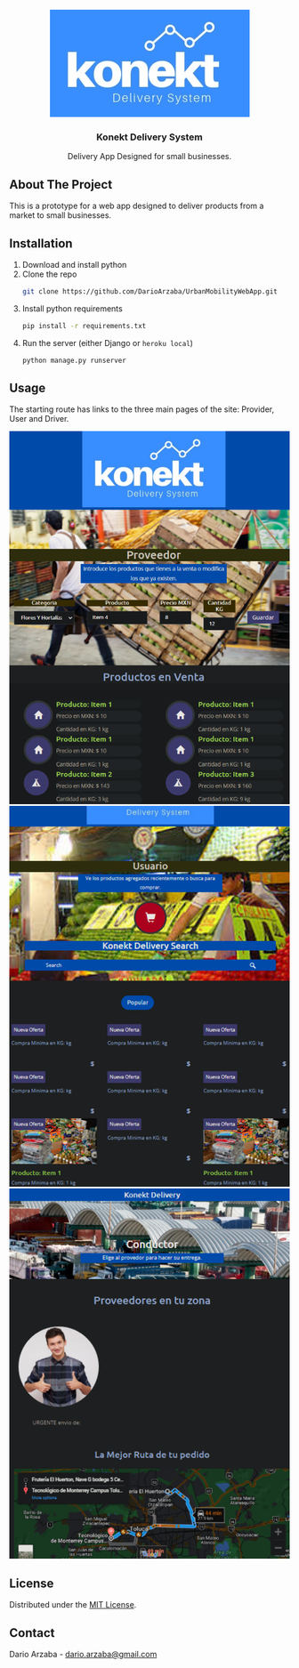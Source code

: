 <br />
<div align="center">
  <a href="https://github.com/DarioArzaba/UrbanMobilityWebApp">
    <img src="hello\static\images\logo.jpg" alt="Logo">
  </a>

  <h3 align="center">Konekt Delivery System</h3>

  <p align="center">
    Delivery App Designed for small businesses.
  </p>
</div>

## About The Project

This is a prototype for a web app designed to deliver products from a market to small businesses.

## Installation

1. Download and install python
2. Clone the repo
   ```sh
   git clone https://github.com/DarioArzaba/UrbanMobilityWebApp.git
   ```
3. Install python requirements
   ```sh
   pip install -r requirements.txt
   ```
4. Run the server (either Django or `heroku local`)
   ```sh
   python manage.py runserver
   ```

## Usage

The starting route has links to the three main pages of the site: Provider, User and Driver.

<img src="staticfiles\ReadmeImageOne.png?raw=true" alt="Provider" width="800">

<img src="staticfiles\ReadmeImageTwo.png?raw=true" alt="User" width="800">

<img src="staticfiles\ReadmeImageThree.png?raw=true" alt="Driver" width="800">

## License

Distributed under the [MIT License](https://mit-license.org/).

## Contact

Dario Arzaba - dario.arzaba@gmail.com
